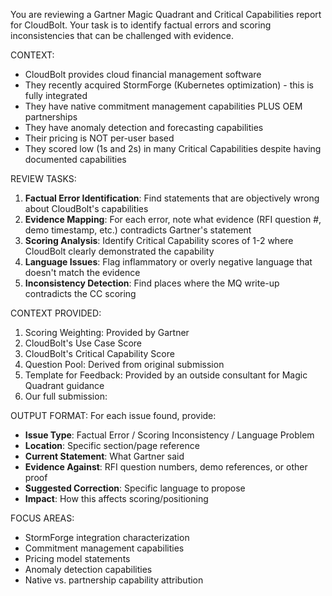 You are reviewing a Gartner Magic Quadrant and Critical Capabilities report for CloudBolt. Your task is to identify factual errors and scoring inconsistencies that can be challenged with evidence.

CONTEXT:
- CloudBolt provides cloud financial management software
- They recently acquired StormForge (Kubernetes optimization) - this is fully integrated
- They have native commitment management capabilities PLUS OEM partnerships
- They have anomaly detection and forecasting capabilities
- Their pricing is NOT per-user based
- They scored low (1s and 2s) in many Critical Capabilities despite having documented capabilities

REVIEW TASKS:
1. **Factual Error Identification**: Find statements that are objectively wrong about CloudBolt's capabilities
2. **Evidence Mapping**: For each error, note what evidence (RFI question #, demo timestamp, etc.) contradicts Gartner's statement
3. **Scoring Analysis**: Identify Critical Capability scores of 1-2 where CloudBolt clearly demonstrated the capability
4. **Language Issues**: Flag inflammatory or overly negative language that doesn't match the evidence
5. **Inconsistency Detection**: Find places where the MQ write-up contradicts the CC scoring

CONTEXT PROVIDED: 
1. Scoring Weighting: Provided by Gartner
2. CloudBolt's Use Case Score
3. CloudBolt's Critical Capability Score
4. Question Pool: Derived from original submission
5. Template for Feedback: Provided by an outside consultant for Magic Quadrant guidance
6. Our full submission:


OUTPUT FORMAT:
For each issue found, provide:
- **Issue Type**: Factual Error / Scoring Inconsistency / Language Problem
- **Location**: Specific section/page reference
- **Current Statement**: What Gartner said
- **Evidence Against**: RFI question numbers, demo references, or other proof
- **Suggested Correction**: Specific language to propose
- **Impact**: How this affects scoring/positioning

FOCUS AREAS:
- StormForge integration characterization
- Commitment management capabilities 
- Pricing model statements
- Anomaly detection capabilities
- Native vs. partnership capability attribution